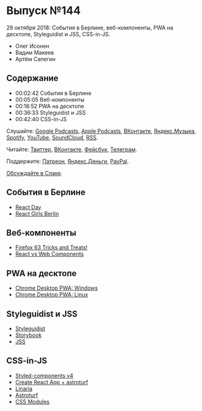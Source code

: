 # Выпуск №144

29 октября 2018: События в Берлине, веб-компоненты, PWA на десктопе, Styleguidist и JSS, CSS-in-JS.

- Олег Исонен
- Вадим Макеев
- Артём Сапегин

## Содержание

- 00:02:42 События в Берлине
- 00:05:05 Веб-компоненты
- 00:18:52 PWA на десктопе
- 00:36:33 Styleguidist и JSS
- 00:42:40 CSS-in-JS

Слушайте: [Google Podcasts](https://podcasts.google.com/?feed=aHR0cHM6Ly93ZWItc3RhbmRhcmRzLnJ1L3BvZGNhc3QvZmVlZC8), [Apple Podcasts](https://itunes.apple.com/podcast/id1080500016), [ВКонтакте](https://vk.com/podcasts-32017543), [Яндекс.Музыка](https://music.yandex.ru/album/6245956), [Spotify](https://open.spotify.com/show/3rzAcADjpBpXt73L0epTjV), [YouTube](https://www.youtube.com/playlist?list=PLMBnwIwFEFHcwuevhsNXkFTcadeX5R1Go), [SoundCloud](https://soundcloud.com/web-standards), [RSS](https://web-standards.ru/podcast/feed/).

Читайте: [Твиттер](https://twitter.com/webstandards_ru), [ВКонтакте](https://vk.com/webstandards_ru), [Фейсбук](https://www.facebook.com/webstandardsru), [Телеграм](https://t.me/webstandards_ru).

Поддержите: [Патреон](https://www.patreon.com/webstandards_ru), [Яндекс.Деньги](https://money.yandex.ru/to/41001119329753), [PayPal](https://www.paypal.me/pepelsbey).

[Обсуждайте в Слаке](http://slack.web-standards.ru/).

## События в Берлине

- [React Day](https://reactday.berlin/)
- [React Girls Berlin](https://www.meetup.com/ReactJS-Girls-Berlin/)

## Веб-компоненты

- [Firefox 63 Tricks and Treats!](https://hacks.mozilla.org/2018/10/firefox-63-tricks-and-treats/)
- [React vs Web Components](https://youtu.be/plt-iH_47GE)

## PWA на десктопе

- [Chrome Desktop PWA: Windows](https://twitter.com/firt/status/1054442657567727616)
- [Chrome Desktop PWA: Linux](https://twitter.com/firt/status/1054801501653221378)

## Styleguidist и JSS

- [Styleguidist](https://react-styleguidist.js.org/)
- [Storybook](https://storybook.js.org/)
- [JSS](http://cssinjs.org/)

## CSS-in-JS

- [Styled-components v4](https://medium.com/p/fa4d83398a77)
- [Create React App + astroturf](https://twitter.com/sitnikcode/status/1047184700555644928)
- [Linaria](https://github.com/callstack/linaria)
- [Astroturf](https://github.com/4Catalyzer/astroturf)
- [CSS Modules](https://github.com/css-modules/css-modules)
